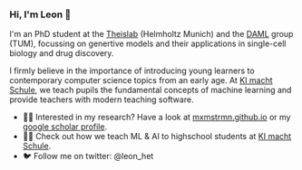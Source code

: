 ### Hi, I'm Leon 👋

I'm an PhD student at the [Theislab](https://www.helmholtz-munich.de/en/icb/research-groups/theis-lab) (Helmholtz Munich) and the [DAML](https://www.cs.cit.tum.de/daml/startseite/) group (TUM), focussing on genertive models and their applications in single-cell biology and drug discovery. 

I firmly believe in the importance of introducing young learners to contemporary computer science topics from an early age. At [KI macht Schule](https://ki-macht-schule.de), we teach pupils the fundamental concepts of machine learning and provide teachers with modern teaching software.



- 👩‍🔬 Interested in my research? Have a look at [mxmstrmn.github.io](https://mxmstrmn.github.io) or my [google scholar profile](https://scholar.google.de/citations?user=GoOPjt4AAAAJ&hl=en).
- 🧑‍🏫 Check out how we teach ML & AI to highschool students at [KI macht Schule](https://ki-macht-schule.de).
- 🐦 Follow me on twitter: @leon_het

<!--
**MxMstrmn/MxMstrmn** is a ✨ _special_ ✨ repository because its `README.md` (this file) appears on your GitHub profile.

Here are some ideas to get you started:

- 🔭 I’m currently working on ...
- 🌱 I’m currently learning ...
- 👯 I’m looking to collaborate on ...
- 🤔 I’m looking for help with ...
- 💬 Ask me about ...
- 📫 How to reach me: ...
- 😄 Pronouns: ...
- ⚡ Fun fact: ...
-->
